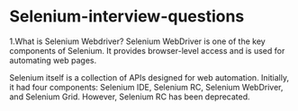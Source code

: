 # Selenium-interview-questions

1.What is Selenium Webdriver?
Selenium WebDriver is one of the key components of Selenium. It provides browser-level access and is used for automating web pages.  

Selenium itself is a collection of APIs designed for web automation. Initially, it had four components: Selenium IDE, Selenium RC, Selenium WebDriver, and Selenium Grid. However, Selenium RC has been deprecated.
